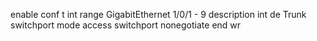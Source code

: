 enable
  conf t
  int range GigabitEthernet 1/0/1 - 9
  description int de Trunk
    switchport mode access
    switchport nonegotiate
    end
wr
